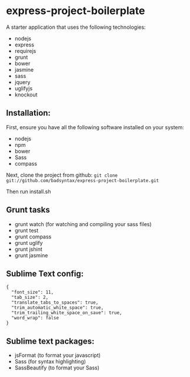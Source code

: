 express-project-boilerplate
===========================

A starter application that uses the following technologies:

* nodejs
* express
* requirejs
* grunt
* bower
* jasmine
* sass
* jquery
* uglifyjs
* knockout

## Installation:

First, ensure you have all the following software installed on your system:

* nodejs
* npm
* bower
* Sass
* compass

Next, clone the project from github: `git clone git://github.com/badsyntax/express-project-boilerplate.git`

Then run install.sh

## Grunt tasks

* grunt watch (for watching and compiling your sass files)
* grunt test
* grunt compass
* grunt uglify
* grunt jshint
* grunt jasmine

## Sublime Text config:

    {
      "font_size": 11,
      "tab_size": 2,
      "translate_tabs_to_spaces": true,
      "trim_automatic_white_space": true,
      "trim_trailing_white_space_on_save": true,
      "word_wrap": false
    }

## Sublime text packages:

* jsFormat (to format your javascript)
* Sass (for syntax highlighting)
* SassBeautify (to format your Sass)
